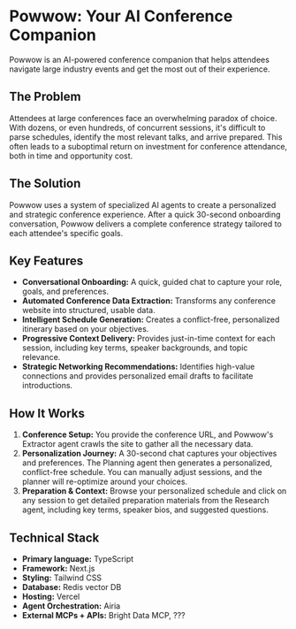 # Powwow: Your AI Conference Companion

Powwow is an AI-powered conference companion that helps attendees navigate large industry events and get the most out of their experience.

## The Problem

Attendees at large conferences face an overwhelming paradox of choice. With dozens, or even hundreds, of concurrent sessions, it's difficult to parse schedules, identify the most relevant talks, and arrive prepared. This often leads to a suboptimal return on investment for conference attendance, both in time and opportunity cost.

## The Solution

Powwow uses a system of specialized AI agents to create a personalized and strategic conference experience. After a quick 30-second onboarding conversation, Powwow delivers a complete conference strategy tailored to each attendee's specific goals.

## Key Features

*   **Conversational Onboarding:** A quick, guided chat to capture your role, goals, and preferences.
*   **Automated Conference Data Extraction:** Transforms any conference website into structured, usable data.
*   **Intelligent Schedule Generation:** Creates a conflict-free, personalized itinerary based on your objectives.
*   **Progressive Context Delivery:** Provides just-in-time context for each session, including key terms, speaker backgrounds, and topic relevance.
*   **Strategic Networking Recommendations:** Identifies high-value connections and provides personalized email drafts to facilitate introductions.

## How It Works

1.  **Conference Setup:** You provide the conference URL, and Powwow's Extractor agent crawls the site to gather all the necessary data.
2.  **Personalization Journey:** A 30-second chat captures your objectives and preferences. The Planning agent then generates a personalized, conflict-free schedule. You can manually adjust sessions, and the planner will re-optimize around your choices.
3.  **Preparation & Context:** Browse your personalized schedule and click on any session to get detailed preparation materials from the Research agent, including key terms, speaker bios, and suggested questions.

## Technical Stack

*   **Primary language:** TypeScript
*   **Framework:** Next.js
*   **Styling:** Tailwind CSS
*   **Database:** Redis vector DB
*   **Hosting:** Vercel
*   **Agent Orchestration:** Airia
*   **External MCPs + APIs:** Bright Data MCP, ???
